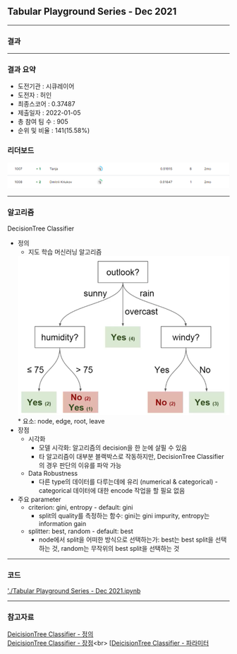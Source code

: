 ## Tabular Playground Series - Dec 2021

------------

### 결과

----------------

### 결과 요약

* 도전기관 : 시큐레이어
* 도전자 : 허인
* 최종스코어 : 0.37487
* 제출일자 : 2022-01-05
* 총 참여 팀 수 : 905
* 순위 및 비율 :  141(15.58%)

### 리더보드

![결과](screenshot/scoreDec.png)

----------

### 알고리즘

DecisionTree Classifier
* 정의
  * 지도 학습 머신러닝 알고리즘
  <img src="screenshot/decisionTree.png" alt="model" style="zoom: 67%;" />
  * 요소: node, edge, root, leave
* 장점
  * 시각화
    - 모델 시각화: 알고리즘의 decision을 한 눈에 살필 수 있음
    - 타 알고리즘이 대부분 블랙박스로 작동하지만, DecisionTree Classifier의 경우 판단의 이유를 파악 가능
  * Data Robustness
    - 다른 type의 데이터를 다루는데에 유리 (numerical & categorical) - categorical 데이터에 대한 encode 작업을 할 필요 없음
* 주요 parameter
  * criterion: gini, entropy - default: gini
    - split의 quality를 측정하는 함수: gini는 gini impurity, entropy는 information gain
  * splitter: best, random - default: best
    - node에서 split을 어떠한 방식으로 선택하는가: best는 best split을 선택하는 것, random는 무작위의 best split을 선택하는 것

-----------

### 코드

['./Tabular Playground Series - Dec 2021.ipynb](https://github.com/gjdls01/seculayer_challenge3/blob/main/dacon/KNOW%EA%B8%B0%EB%B0%98%20%EC%A7%81%EC%97%85%20%EC%B6%94%EC%B2%9C%20%EC%95%8C%EA%B3%A0%EB%A6%AC%EC%A6%98%20%EA%B2%BD%EC%A7%84%EB%8C%80%ED%9A%8C/KNOW%EA%B8%B0%EB%B0%98%20%EC%A7%81%EC%97%85%20%EC%B6%94%EC%B2%9C%20%EC%95%8C%EA%B3%A0%EB%A6%AC%EC%A6%98%20%EA%B2%BD%EC%A7%84%EB%8C%80%ED%9A%8C.ipynb)

-----------

### 참고자료

[DeicisionTree Classifier - 정의](https://www.analyticsvidhya.com/blog/2021/04/beginners-guide-to-decision-tree-classification-using-python/)<br>
[DeicisionTree Classifier - 장점](https://towardsdatascience.com/decision-tree-classifier-explained-in-real-life-picking-a-vacation-destination-6226b2b60575#:~:text=Decision%20Tree%20Classifier%20explained%20in%20real-life%3A%20picking%20a,make%20decisions%2C%20similarly%20to%20how%20humans%20make%20decisions.)<br>
[[DeicisionTree Classifier - 파라미터](https://scikit-learn.org/stable/modules/generated/sklearn.tree.DecisionTreeClassifier.html)

